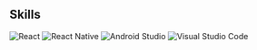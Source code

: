   <picture>
    <source media="(prefers-color-scheme: dark)" srcset="./dog-running.gif" />
    <source media="(prefers-color-scheme: light)" srcset="./dog-running.gif" />
    <style>
    .responsive-image-container {
        position: relative;
        width: 100%;
        /* Set the aspect ratio */
     
        overflow: hidden;
    }

    .responsive-image-container img {
        position: absolute;
        top: 0;
        left: 0;
        width: 100%;
        height: 100%;
        object-fit: cover; /* Ensures the image covers the container while maintaining aspect ratio */
    }
</style>

<div class="responsive-image-container">
    <img alt="Running dog" src="./dog-running.gif" />
</div>

  </picture>

## Skills

![React](https://img.shields.io/badge/react-%2320232a.svg?style=for-the-badge&logo=react&logoColor=%2361DAFB)
![React Native](https://img.shields.io/badge/react_native-%2320232a.svg?style=for-the-badge&logo=react&logoColor=%2361DAFB)
![Android Studio](https://img.shields.io/badge/Android%20Studio-3DDC84.svg?style=for-the-badge&logo=android-studio&logoColor=white)
![Visual Studio Code](https://img.shields.io/badge/Visual%20Studio%20Code-0078d7.svg?style=for-the-badge&logo=visual-studio-code&logoColor=white)
